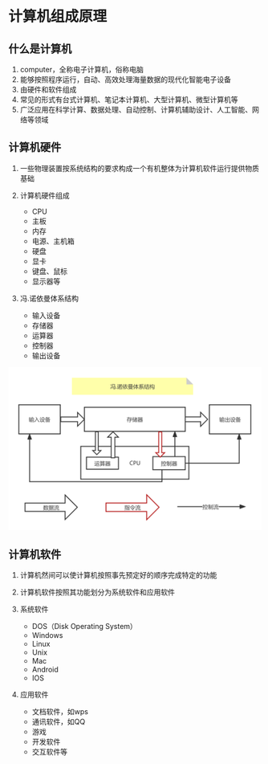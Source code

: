 # 计算机组成原理

## 什么是计算机

1. computer，全称电子计算机，俗称电脑
2. 能够按照程序运行，自动、高效处理海量数据的现代化智能电子设备
3. 由硬件和软件组成
4. 常见的形式有台式计算机、笔记本计算机、大型计算机、微型计算机等
5. 广泛应用在科学计算、数据处理、自动控制、计算机辅助设计、人工智能、网络等领域

## 计算机硬件

1. 一些物理装置按系统结构的要求构成一个有机整体为计算机软件运行提供物质基础
2. 计算机硬件组成
   - CPU
   - 主板
   - 内存
   - 电源、主机箱
   - 硬盘
   - 显卡
   - 键盘、鼠标
   - 显示器等

3. 冯.诺依曼体系结构
   - 输入设备
   - 存储器
   - 运算器
   - 控制器
   - 输出设备

![冯诺依曼体系结构](photo\冯.诺依曼体系结构图.png)

## 计算机软件

1. 计算机然间可以使计算机按照事先预定好的顺序完成特定的功能
2. 计算机软件按照其功能划分为系统软件和应用软件
3. 系统软件
   - DOS（Disk Operating System）
   - Windows
   - Linux
   - Unix
   - Mac
   - Android
   - IOS

4. 应用软件
   - 文档软件，如wps
   - 通讯软件，如QQ
   - 游戏
   - 开发软件
   - 交互软件等

